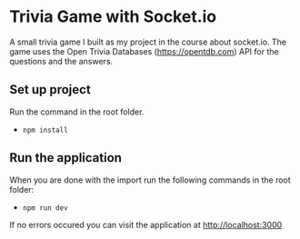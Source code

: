 # Trivia Game with Socket.io

A small trivia game I built as my project in the course about socket.io.
The game uses the Open Trivia Databases (https://opentdb.com) API for the questions and the answers.

## Set up project

Run the command in the root folder.

- `npm install`

## Run the application

When you are done with the import run the following commands in the root folder:

- `npm run dev`

If no errors occured you can visit the application at [http://localhost:3000](http://localhost:3000/)
